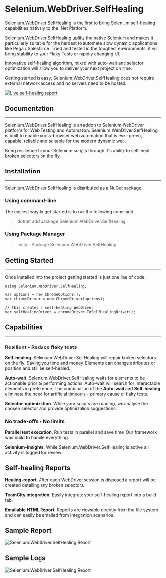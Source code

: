 # Selenium.WebDriver.SelfHealing

Selenium.WebDriver.SelfHealing is the first to bring Selenium self-healing capabilities natively to the .Net Platform.

Selenium.WebDriver.SelfHealing uplifts the native Selenium and makes it particularly suitable for the hardest to automate slow dynamic applications like Pega / Salesforce. Tried and tested in the toughest environments, it will bring stability to your Flaky Tests or rapidly changing UI.

Innovative self-healing algorithm, mixed with auto-wait and selector optimization will allow you to deliver your next project on time.

Getting started is easy, Selenium.WebDriver.SelfHealing does not require external network access and no servers need to be hosted.

[![Live self-healing report](https://raw.githubusercontent.com/DeliveryAssured/Selenium.WebDriver.SelfHealing/master/docs/images/healing-report.png)](https://htmlpreview.github.io/?https://raw.githubusercontent.com/DeliveryAssured/Selenium.WebDriver.SelfHealing/master/sample-healing-report/index.html)

## Documentation

---

Selenium.WebDriver.SelfHealing is an addon to Selenium.WebDriver platform for Web Testing and Automation. Selenium.WebDriver.SelfHealing is built to enable cross-browser web automation that is ever-green, capable, reliable and suitable for the modern dynamic web.

Bring resilience to your Selenium scripts through it's ability to self-heal broken selectors on the fly.

## Installation

---

Selenium.WebDriver.SelfHealing is distributed as a NuGet package.

### Using command-line

The easiest way to get started is to run the following command.

> dotnet add package Selenium.WebDriver.SelfHealing

### Using Package Manager

> Install-Package Selenium.WebDriver.SelfHealing

## Getting Started

---

Once installed into the project getting started is just one line of code.

```
using Selenium.WebDriver.SelfHealing;

var options = new ChromeOptions();
var chromeDriver = new ChromeDriver(options);

// this creates a self-healing WebDriver
var selfHealingDriver = chromeDriver.ToSelfHealingDriver();
```

## Capabilities

---

### Resilient • Reduce flaky tests

**Self-healing**. Selenium.WebDriver.SelfHealing will repair broken selectors on the fly. Saving you time and money. Elements can change attributes or position and still be self-healed.

**Auto-wait**. Selenium.WebDriver.SelfHealing waits for elements to be actionable prior to performing actions. Auto-wait will search for interactable elements in preference. The combination of the **Auto-wait** and **Self-healing** eliminate the need for artificial timeouts - primary cause of flaky tests.

**Selector-optimization**. While your scripts are running, we analyse the chosen selector and provide optimization suggestions.

### No trade-offs • No limits

**Parallel test execution**. Run tests in parallel and save time. Our framework was build to handle everything.

**Selenium-insights**. While Selenium.WebDriver.SelfHealing is active all activity is logged for review.

## Self-healing Reports

**Healing-report**. After each WebDriver session is disposed a report will be created detailing any broken selectors.

**TeamCity integration**. Easily integrate your self-healing report into a build tab.

**Emailable HTML Report**. Reports are viewable directly from the file system and can easily be emailed from Integration scenarios.

## Sample Report

![Selenium.WebDriver.SelfHealing Report][healing-report]

## Sample Logs

![Selenium.WebDriver.SelfHealing Report][healing-logs]

[healing-logs]: https://raw.githubusercontent.com/DeliveryAssured/Selenium.WebDriver.SelfHealing/master/docs/images/healing-logs.png
[healing-report]: https://raw.githubusercontent.com/DeliveryAssured/Selenium.WebDriver.SelfHealing/master/docs/images/healing-report.png
[live-report]: https://htmlpreview.github.io/?https://raw.githubusercontent.com/DeliveryAssured/Selenium.WebDriver.SelfHealing/master/sample-healing-report/index.html
